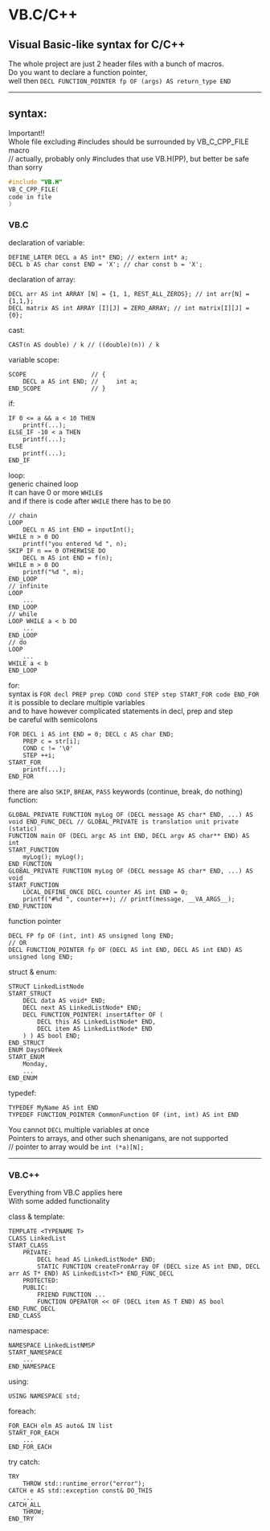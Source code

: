 # VB.C/C++
## Visual Basic-like syntax for C/C++

The whole project are just 2 header files with a bunch of macros.  
Do you want to declare a function pointer,   
well then `DECL FUNCTION_POINTER fp OF (args) AS return_type END`

---
## syntax:

Important!!  
Whole file excluding #includes should be surrounded by VB_C_CPP_FILE macro  
// actually, probably only #includes that use VB.H(PP), but better be safe than sorry  
```c
#include "VB.H"
VB_C_CPP_FILE(
code in file
)
```

### VB.C

declaration of variable:
```VB
DEFINE_LATER DECL a AS int* END; // extern int* a;
DECL b AS char const END = 'X'; // char const b = 'X';
```
declaration of array:
```VB
DECL arr AS int ARRAY [N] = {1, 1, REST_ALL_ZEROS}; // int arr[N] = {1,1,};
DECL matrix AS int ARRAY [I][J] = ZERO_ARRAY; // int matrix[I][J] = {0};
```
cast:
```VB
CAST(n AS double) / k // ((double)(n)) / k
```
variable scope:
```VB
SCOPE                  // {
    DECL a AS int END; //     int a;
END_SCOPE              // }
```
if:
```VB
IF 0 <= a && a < 10 THEN
    printf(...);
ELSE_IF -10 < a THEN
    printf(...);
ELSE
    printf(...);
END_IF
```
loop:  
generic chained loop  
It can have 0 or more `WHILE`s  
and if there is code after `WHILE` there has to be `DO`  
```VB
// chain
LOOP 
    DECL n AS int END = inputInt();
WHILE n > 0 DO
    printf("you entered %d ", n);
SKIP IF n == 0 OTHERWISE DO
    DECL m AS int END = f(n);
WHILE m > 0 DO
    printf("%d ", m);
END_LOOP
// infinite
LOOP
    ...
END_LOOP
// while
LOOP WHILE a < b DO
    ...
END_LOOP
// do
LOOP
    ...
WHILE a < b
END_LOOP
```
for:  
syntax is `FOR decl PREP prep COND cond STEP step START_FOR code END_FOR`  
it is possible to declare multiple variables  
and to have however complicated statements in decl, prep and step  
be careful with semicolons  
```VB
FOR DECL i AS int END = 0; DECL c AS char END;
    PREP c = str[i];
    COND c != '\0'
    STEP ++i;
START_FOR
    printf(...);
END_FOR
```
there are also `SKIP`, `BREAK`, `PASS` keywords (continue, break, do nothing)  
function:  
```VB
GLOBAL_PRIVATE FUNCTION myLog OF (DECL message AS char* END, ...) AS void END_FUNC_DECL // GLOBAL_PRIVATE is translation unit private (static)
FUNCTION main OF (DECL argc AS int END, DECL argv AS char** END) AS int
START_FUNCTION
    myLog(); myLog(); 
END_FUNCTION
GLOBAL_PRIVATE FUNCTION myLog OF (DECL message AS char* END, ...) AS void
START_FUNCTION
    LOCAL_DEFINE_ONCE DECL counter AS int END = 0;
    printf("#%d ", counter++); // printf(message, __VA_ARGS__);
END_FUNCTION
```
function pointer
```VB
DECL FP fp OF (int, int) AS unsigned long END;
// OR
DECL FUNCTION_POINTER fp OF (DECL AS int END, DECL AS int END) AS unsigned long END;
```
struct & enum:
```VB
STRUCT LinkedListNode 
START_STRUCT
    DECL data AS void* END;
    DECL next AS LinkedListNode* END;
    DECL FUNCTION_POINTER( insertAfter OF (
        DECL this AS LinkedListNode* END, 
        DECL item AS LinkedListNode* END
    ) ) AS bool END;
END_STRUCT
ENUM DaysOfWeek
START_ENUM
    Monday, 
    ...
END_ENUM
```
typedef:
```VB
TYPEDEF MyName AS int END
TYPEDEF FUNCTION_POINTER CommonFunction OF (int, int) AS int END
```



You cannot `DECL` multiple variables at once  
Pointers to arrays, and other such shenanigans, are not supported  
// pointer to array would be `int (*a)[N];`


---
### VB.C++

Everything from VB.C applies here  
With some added functionality

class & template:
```VB
TEMPLATE <TYPENAME T>
CLASS LinkedList
START_CLASS
    PRIVATE:
        DECL head AS LinkedListNode* END;
        STATIC FUNCTION createFromArray OF (DECL size AS int END, DECL arr AS T* END) AS LinkedList<T>* END_FUNC_DECL
    PROTECTED:
    PUBLIC:
        FRIEND FUNCTION ...
        FUNCTION OPERATOR << OF (DECL item AS T END) AS bool END_FUNC_DECL
END_CLASS
```
namespace:
```VB
NAMESPACE LinkedListNMSP 
START_NAMESPACE
    ...
END_NAMESPACE
```
using:
```VB
USING NAMESPACE std;
```
foreach:
```VB
FOR_EACH elm AS auto& IN list
START_FOR_EACH
    ...
END_FOR_EACH
```
try catch:
```VB
TRY
    THROW std::runtime_error("error");
CATCH e AS std::exception const& DO_THIS
    ...
CATCH_ALL
    THROW;
END_TRY
```
